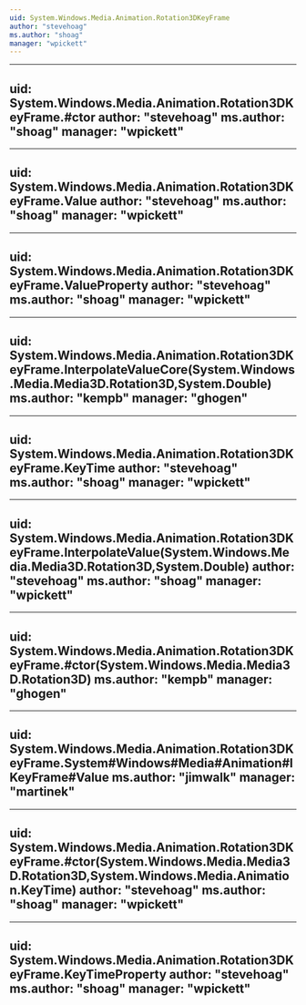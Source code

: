 ```yaml
---
uid: System.Windows.Media.Animation.Rotation3DKeyFrame
author: "stevehoag"
ms.author: "shoag"
manager: "wpickett"
---
```


---
uid: System.Windows.Media.Animation.Rotation3DKeyFrame.#ctor
author: "stevehoag"
ms.author: "shoag"
manager: "wpickett"
---

---
uid: System.Windows.Media.Animation.Rotation3DKeyFrame.Value
author: "stevehoag"
ms.author: "shoag"
manager: "wpickett"
---

---
uid: System.Windows.Media.Animation.Rotation3DKeyFrame.ValueProperty
author: "stevehoag"
ms.author: "shoag"
manager: "wpickett"
---

---
uid: System.Windows.Media.Animation.Rotation3DKeyFrame.InterpolateValueCore(System.Windows.Media.Media3D.Rotation3D,System.Double)
ms.author: "kempb"
manager: "ghogen"
---

---
uid: System.Windows.Media.Animation.Rotation3DKeyFrame.KeyTime
author: "stevehoag"
ms.author: "shoag"
manager: "wpickett"
---

---
uid: System.Windows.Media.Animation.Rotation3DKeyFrame.InterpolateValue(System.Windows.Media.Media3D.Rotation3D,System.Double)
author: "stevehoag"
ms.author: "shoag"
manager: "wpickett"
---

---
uid: System.Windows.Media.Animation.Rotation3DKeyFrame.#ctor(System.Windows.Media.Media3D.Rotation3D)
ms.author: "kempb"
manager: "ghogen"
---

---
uid: System.Windows.Media.Animation.Rotation3DKeyFrame.System#Windows#Media#Animation#IKeyFrame#Value
ms.author: "jimwalk"
manager: "martinek"
---

---
uid: System.Windows.Media.Animation.Rotation3DKeyFrame.#ctor(System.Windows.Media.Media3D.Rotation3D,System.Windows.Media.Animation.KeyTime)
author: "stevehoag"
ms.author: "shoag"
manager: "wpickett"
---

---
uid: System.Windows.Media.Animation.Rotation3DKeyFrame.KeyTimeProperty
author: "stevehoag"
ms.author: "shoag"
manager: "wpickett"
---
